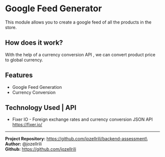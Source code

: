 # Google Feed Generator
This module allows you to create a google feed of all the products in the store.

## How does it work?
With the help of a currency conversion API , we can convert product price to global currency.

## Features
* Google Feed Generation
* Currency Conversion

## Technology Used | API
* Fixer IO - Foreign exchange rates and currency conversion JSON API
    https://fixer.io/

----
**Project Repository:** https://github.com/jozellrili/backend-assessment\
**Author:** @jozellrili\
**Github:** https://github.com/jozellrili